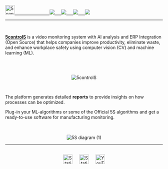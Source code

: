 <head>
<meta name="google-site-verification" content="LcTM4kTDfrefVNB2k3FvOFXZJ-yioShUjQshEsEp1oE" />
  
<link type="image/x-icon" rel="shortcut icon" href="/favicon.ico">
<link type="image/png" sizes="16x16" rel="icon" href="/favicon-16x16.png">
<link type="image/png" sizes="32x32" rel="icon" href="/favicon-32x32.png">
  
</head>

<!-- Google tag (gtag.js) -->
<script async src="https://www.googletagmanager.com/gtag/js?id=G-0QXD3WVXNH"></script>
<script>
  window.dataLayer = window.dataLayer || [];
  function gtag(){dataLayer.push(arguments);}
  gtag('js', new Date());

  gtag('config', 'G-0QXD3WVXNH');
</script>



<body>
<div align='left'>
  <a href='https://5controls.com/'>
  <img src="https://github.com/5sControl/5sControl.github.io/assets/131950264/40cb36c2-266c-4e66-ab74-2dd44d93a806" alt="5controlS" height = "30" />
    &emsp; &emsp; &emsp; &emsp; &emsp; &emsp; 
    </a>
  

<a href='https://5controls.com/solutions/machine-control'>
  
<img src='https://img.shields.io/badge/MACHINE%20CONTROL-blue?style=for-the-badge'>
 &emsp; 
</a>

<a href='https://5controls.com/solutions/inventory-control'>
  
<img src='https://img.shields.io/badge/MIN%20--MAX-green?style=for-the-badge'>
 &emsp; 
</a>

<a href='https://5controls.com/solutions/employee-monitoring-software'>
  
<img src='https://img.shields.io/badge/IDLE%20CONTROL-yellow?style=for-the-badge'>
 &emsp; 
</a>

<a href='https://5controls.com/solutions/operation-control'>
  
<img src='https://img.shields.io/badge/OPERATION%20CONTROL-purple?style=for-the-badge'>
  
</a>
</div>

<hr>



<br>

<strong><a href="https://5controls.com/">5controlS</a></strong> is a video monitoring system with AI analysis and ERP Integration (Open Source) that helps companies improve productivity, eliminate waste, and enhance workplace safety using computer vision (CV) and machine learning (ML). 

<br>
<br>

<p align="center">
  <img src="https://github.com/5sControl/5sControl.github.io/assets/131950264/7b15ac15-9a9a-4939-8fa6-39c1d3d6d0c2" alt="5controlS" />
</p>


<br>


The platform generates detailed <strong>reports</strong> to provide insights on how processes can be optimized.

Plug-in your ML-algorithms or some of the Official 5S algorithms and get a ready-to-use software for manufacturing monitoring.


<br>
<br>

<div align='center'>
<img alt="5S diagram (1)" src="./assets/Gif25.gif">
</div></body>

<footer>
<hr>

<br>
<div align="center">
  <a href="https://www.linkedin.com/company/5scontrol/" style="text-decoration:none;">
<img alt="Static Badge" src="https://img.shields.io/badge/LinkedIn-FE6100?style=for-the-bage&logo=linkedin" height='30'>
  &emsp;
  <a href="https://github.com/5sControl" style="text-decoration:none;">
<img alt="Static Badge" src="https://img.shields.io/badge/GitHub-FE6100?style=for-the-bage&logo=github" height='30'>
 &emsp; 
  <a href="https://www.youtube.com/@5scontrol" style="text-decoration:none;">
<img alt="YouTube" src="https://img.shields.io/badge/YouTube-FE6100?style=for-the-bage&logo=youtube" height='30'>
    <br>
